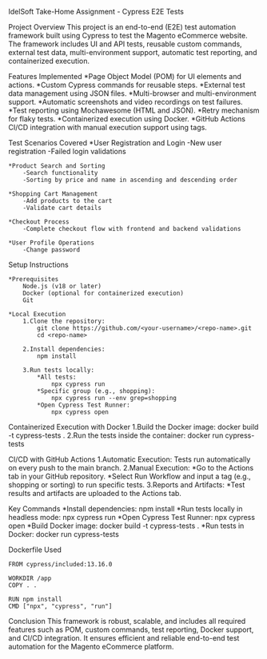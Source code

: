 IdelSoft Take-Home Assignment - Cypress E2E Tests

Project Overview
    This project is an end-to-end (E2E) test automation framework built using Cypress to test the Magento eCommerce website. The framework includes UI and API tests, reusable custom commands, external test data, multi-environment support, automatic test reporting, and containerized execution.

Features Implemented
    *Page Object Model (POM) for UI elements and actions.
    *Custom Cypress commands for reusable steps.
    *External test data management using JSON files.
    *Multi-browser and multi-environment support.
    *Automatic screenshots and video recordings on test failures.
    *Test reporting using Mochawesome (HTML and JSON).
    *Retry mechanism for flaky tests.
    *Containerized execution using Docker.
    *GitHub Actions CI/CD integration with manual execution support using tags.

Test Scenarios Covered
    *User Registration and Login
        -New user registration
        -Failed login validations

    *Product Search and Sorting
        -Search functionality
        -Sorting by price and name in ascending and descending order

    *Shopping Cart Management
        -Add products to the cart
        -Validate cart details

    *Checkout Process
        -Complete checkout flow with frontend and backend validations

    *User Profile Operations
        -Change password


Setup Instructions

    *Prerequisites
        Node.js (v18 or later)
        Docker (optional for containerized execution)
        Git

    *Local Execution
        1.Clone the repository:
            git clone https://github.com/<your-username>/<repo-name>.git
            cd <repo-name>

        2.Install dependencies:
            npm install

        3.Run tests locally:
            *All tests:
                npx cypress run
            *Specific group (e.g., shopping):
                npx cypress run --env grep=shopping
            *Open Cypress Test Runner:
                npx cypress open

Containerized Execution with Docker
    1.Build the Docker image:
        docker build -t cypress-tests .
    2.Run the tests inside the container:
        docker run cypress-tests

CI/CD with GitHub Actions
    1.Automatic Execution:
        Tests run automatically on every push to the main branch.
    2.Manual Execution:
        *Go to the Actions tab in your GitHub repository.
        *Select Run Workflow and input a tag (e.g., shopping or sorting) to run specific tests.
    3.Reports and Artifacts:
        *Test results and artifacts are uploaded to the Actions tab.

Key Commands
    *Install dependencies:
        npm install
    *Run tests locally in headless mode:
        npx cypress run
    *Open Cypress Test Runner:
        npx cypress open
    *Build Docker image:
        docker build -t cypress-tests .
    *Run tests in Docker:
        docker run cypress-tests

Dockerfile Used

    FROM cypress/included:13.16.0

    WORKDIR /app
    COPY . .

    RUN npm install
    CMD ["npx", "cypress", "run"]

Conclusion
    This framework is robust, scalable, and includes all required features such as POM, custom commands, test reporting, Docker support, and CI/CD integration. It ensures efficient and reliable end-to-end test automation for the Magento eCommerce platform.
